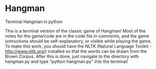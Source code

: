 # Hangman
Terminal Hangman in python

This is a terminal version of the classic game of Hangman! Most of the notes for the game/code are in the code file in comments, and the game isntructions should be self-explanatory, or visible while playing the game. To make this work, you should have the NLTK (Natural Language Toolkit - http://www.nltk.org/) installed so that the words can be drawn from the Brown Corpus. After this is done, just navigate to the directory with hangman.py and type "python hangman.py" into the terminal!
